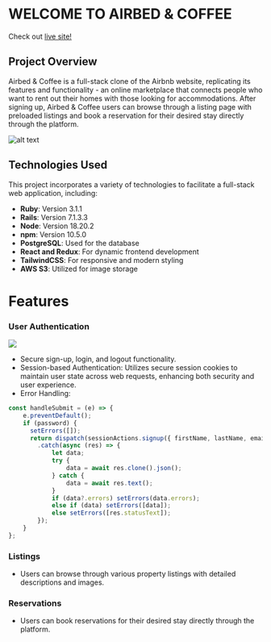 # WELCOME TO AIRBED & COFFEE

Check out [live site!](https://airbed-n-coffee.onrender.com/)

## Project Overview
Airbed & Coffee is a full-stack clone of the Airbnb website, replicating its features and functionality - an online marketplace that connects people who want to rent out their homes with those looking for accommodations. After signing up, Airbed & Coffee users can browse through a listing page with preloaded listings and book a reservation for their desired stay directly through the platform.

![alt text](https://github.com/edison4354/airbed-n-coffee/blob/main/public/homepage.png?raw=true)

## Technologies Used
This project incorporates a variety of technologies to facilitate a full-stack web application, including:

- **Ruby**: Version 3.1.1
- **Rails**: Version 7.1.3.3
- **Node**: Version 18.20.2
- **npm**: Version 10.5.0
- **PostgreSQL**: Used for the database
- **React and Redux**: For dynamic frontend development
- **TailwindCSS**: For responsive and modern styling
- **AWS S3**: Utilized for image storage

# Features

### User Authentication
![](https://github.com/edison4354/airbed-n-coffee/blob/main/public/sample.gif)
- Secure sign-up, login, and logout functionality.
- Session-based Authentication: Utilizes secure session cookies to maintain user state across web requests, enhancing both security and user experience.
- Error Handling: 
```javascript
const handleSubmit = (e) => {
    e.preventDefault();
    if (password) {
      setErrors([]);
      return dispatch(sessionActions.signup({ firstName, lastName, email, password }))
        .catch(async (res) => {
            let data;
            try {
                data = await res.clone().json();
            } catch {
                data = await res.text();
            }
            if (data?.errors) setErrors(data.errors);
            else if (data) setErrors([data]);
            else setErrors([res.statusText]);
        });
    }
};
```


### Listings
- Users can browse through various property listings with detailed descriptions and images.
  
### Reservations
- Users can book reservations for their desired stay directly through the platform.
